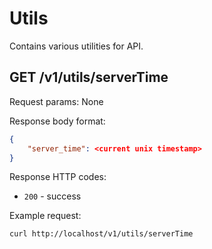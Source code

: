 # Utils
Contains various utilities for API.

## GET /v1/utils/serverTime
Request params: None

Response body format:
```json
{
    "server_time": <current unix timestamp>
}
```

Response HTTP codes:
- `200` - success

Example request:
```
curl http://localhost/v1/utils/serverTime
```
